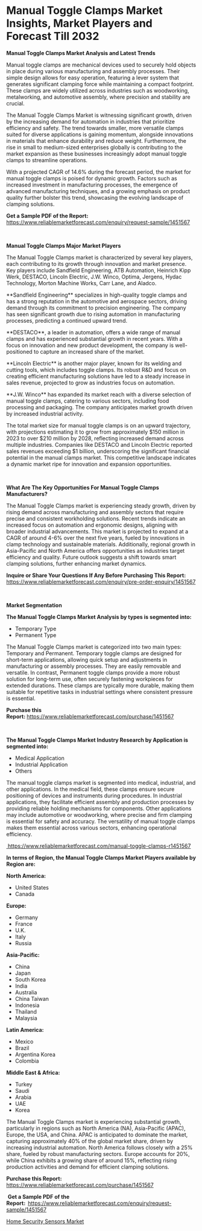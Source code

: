 <p><h1>Manual Toggle Clamps Market Insights, Market Players and Forecast Till 2032</h1></p><p><strong>Manual Toggle Clamps Market Analysis and Latest Trends</strong></p>
<p><p>Manual toggle clamps are mechanical devices used to securely hold objects in place during various manufacturing and assembly processes. Their simple design allows for easy operation, featuring a lever system that generates significant clamping force while maintaining a compact footprint. These clamps are widely utilized across industries such as woodworking, metalworking, and automotive assembly, where precision and stability are crucial.</p><p>The Manual Toggle Clamps Market is witnessing significant growth, driven by the increasing demand for automation in industries that prioritize efficiency and safety. The trend towards smaller, more versatile clamps suited for diverse applications is gaining momentum, alongside innovations in materials that enhance durability and reduce weight. Furthermore, the rise in small to medium-sized enterprises globally is contributing to the market expansion as these businesses increasingly adopt manual toggle clamps to streamline operations. </p><p>With a projected CAGR of 14.6% during the forecast period, the market for manual toggle clamps is poised for dynamic growth. Factors such as increased investment in manufacturing processes, the emergence of advanced manufacturing techniques, and a growing emphasis on product quality further bolster this trend, showcasing the evolving landscape of clamping solutions.</p></p>
<p><strong>Get a Sample PDF of the Report:&nbsp;</strong> <a href="https://www.reliablemarketforecast.com/enquiry/request-sample/1451567?utm_campaign=1885&utm_medium=2&utm_source=Github&utm_content=ia&utm_term=17022025&utm_id=manual-toggle-clamps">https://www.reliablemarketforecast.com/enquiry/request-sample/1451567</a></p>
<p>&nbsp;</p>
<p><strong>Manual Toggle Clamps Major Market Players</strong></p>
<p><p>The Manual Toggle Clamps market is characterized by several key players, each contributing to its growth through innovation and market presence. Key players include Sandfield Engineering, ATB Automation, Heinrich Kipp Werk, DESTACO, Lincoln Electric, J.W. Winco, Optima, Jergens, Hydac Technology, Morton Machine Works, Carr Lane, and Aladco.</p><p>**Sandfield Engineering** specializes in high-quality toggle clamps and has a strong reputation in the automotive and aerospace sectors, driving demand through its commitment to precision engineering. The company has seen significant growth due to rising automation in manufacturing processes, predicting a continued upward trend.</p><p>**DESTACO**, a leader in automation, offers a wide range of manual clamps and has experienced substantial growth in recent years. With a focus on innovation and new product development, the company is well-positioned to capture an increased share of the market. </p><p>**Lincoln Electric** is another major player, known for its welding and cutting tools, which includes toggle clamps. Its robust R&D and focus on creating efficient manufacturing solutions have led to a steady increase in sales revenue, projected to grow as industries focus on automation.</p><p>**J.W. Winco** has expanded its market reach with a diverse selection of manual toggle clamps, catering to various sectors, including food processing and packaging. The company anticipates market growth driven by increased industrial activity.</p><p>The total market size for manual toggle clamps is on an upward trajectory, with projections estimating it to grow from approximately $150 million in 2023 to over $210 million by 2028, reflecting increased demand across multiple industries. Companies like DESTACO and Lincoln Electric reported sales revenues exceeding $1 billion, underscoring the significant financial potential in the manual clamps market. This competitive landscape indicates a dynamic market ripe for innovation and expansion opportunities.</p></p>
<p>&nbsp;</p>
<p><strong>What Are The Key Opportunities For Manual Toggle Clamps Manufacturers?</strong></p>
<p><p>The Manual Toggle Clamps market is experiencing steady growth, driven by rising demand across manufacturing and assembly sectors that require precise and consistent workholding solutions. Recent trends indicate an increased focus on automation and ergonomic designs, aligning with broader industrial advancements. This market is projected to expand at a CAGR of around 4-6% over the next five years, fueled by innovations in clamp technology and sustainable materials. Additionally, regional growth in Asia-Pacific and North America offers opportunities as industries target efficiency and quality. Future outlook suggests a shift towards smart clamping solutions, further enhancing market dynamics.</p></p>
<p><strong>Inquire or Share Your Questions If Any Before Purchasing This Report:</strong> <a href="https://www.reliablemarketforecast.com/enquiry/pre-order-enquiry/1451567?utm_campaign=1885&utm_medium=2&utm_source=Github&utm_content=ia&utm_term=17022025&utm_id=manual-toggle-clamps">https://www.reliablemarketforecast.com/enquiry/pre-order-enquiry/1451567</a></p>
<p>&nbsp;</p>
<p><strong>Market Segmentation</strong></p>
<p><strong>The Manual Toggle Clamps Market Analysis by types is segmented into:</strong></p>
<p><ul><li>Temporary Type</li><li>Permanent Type</li></ul></p>
<p><p>The Manual Toggle Clamps market is categorized into two main types: Temporary and Permanent. Temporary toggle clamps are designed for short-term applications, allowing quick setup and adjustments in manufacturing or assembly processes. They are easily removable and versatile. In contrast, Permanent toggle clamps provide a more robust solution for long-term use, often securely fastening workpieces for extended durations. These clamps are typically more durable, making them suitable for repetitive tasks in industrial settings where consistent pressure is essential.</p></p>
<p><strong>Purchase this Report:&nbsp;</strong><a href="https://www.reliablemarketforecast.com/purchase/1451567?utm_campaign=1885&utm_medium=2&utm_source=Github&utm_content=ia&utm_term=17022025&utm_id=manual-toggle-clamps">https://www.reliablemarketforecast.com/purchase/1451567</a></p>
<p>&nbsp;</p>
<p><strong>The Manual Toggle Clamps Market Industry Research by Application is segmented into:</strong></p>
<p><ul><li>Medical Application</li><li>Industrial Application</li><li>Others</li></ul></p>
<p><p>The manual toggle clamps market is segmented into medical, industrial, and other applications. In the medical field, these clamps ensure secure positioning of devices and instruments during procedures. In industrial applications, they facilitate efficient assembly and production processes by providing reliable holding mechanisms for components. Other applications may include automotive or woodworking, where precise and firm clamping is essential for safety and accuracy. The versatility of manual toggle clamps makes them essential across various sectors, enhancing operational efficiency.</p></p>
<p><a href="https://www.reliablemarketforecast.com/manual-toggle-clamps-r1451567?utm_campaign=1885&utm_medium=2&utm_source=Github&utm_content=ia&utm_term=17022025&utm_id=manual-toggle-clamps">&nbsp;https://www.reliablemarketforecast.com/manual-toggle-clamps-r1451567</a></p>
<p><strong>In terms of Region, the Manual Toggle Clamps Market Players available by Region are:</strong></p>
<p>
    <p> <strong> North America: </strong>
        <ul>
            <li>United States</li>
            <li>Canada</li>
        </ul>
        </p> 
    <p> <strong> Europe: </strong>
        <ul>
            <li>Germany</li>
            <li>France</li>
            <li>U.K.</li>
            <li>Italy</li>
            <li>Russia</li>
        </ul>
        </p> 
    <p> <strong> Asia-Pacific: </strong>
        <ul>
            <li>China</li>
            <li>Japan</li>
            <li>South Korea</li>
            <li>India</li>
            <li>Australia</li>
            <li>China Taiwan</li>
            <li>Indonesia</li>
            <li>Thailand</li>
            <li>Malaysia</li>
        </ul>
        </p> 
    <p> <strong> Latin America: </strong>
        <ul>
            <li>Mexico</li>
            <li>Brazil</li>
            <li>Argentina Korea</li>
            <li>Colombia</li>
        </ul>
        </p> 
    <p> <strong> Middle East & Africa: </strong>
        <ul>
            <li>Turkey</li>
            <li>Saudi</li>
            <li>Arabia</li>
            <li>UAE</li>
            <li>Korea</li>
        </ul>
    </p>
    </p>
<p><p>The Manual Toggle Clamps market is experiencing substantial growth, particularly in regions such as North America (NA), Asia-Pacific (APAC), Europe, the USA, and China. APAC is anticipated to dominate the market, capturing approximately 40% of the global market share, driven by increasing industrial automation. North America follows closely with a 25% share, fueled by robust manufacturing sectors. Europe accounts for 20%, while China exhibits a growing share of around 15%, reflecting rising production activities and demand for efficient clamping solutions.</p></p>
<p><strong>Purchase this Report: </strong><a href="https://www.reliablemarketforecast.com/purchase/1451567?utm_campaign=1885&utm_medium=2&utm_source=Github&utm_content=ia&utm_term=17022025&utm_id=manual-toggle-clamps">https://www.reliablemarketforecast.com/purchase/1451567</a></p>
<p>&nbsp;<strong>Get a Sample PDF of the Report:&nbsp;&nbsp;</strong><a href="https://www.reliablemarketforecast.com/enquiry/request-sample/1451567?utm_campaign=1885&utm_medium=2&utm_source=Github&utm_content=ia&utm_term=17022025&utm_id=manual-toggle-clamps">https://www.reliablemarketforecast.com/enquiry/request-sample/1451567</a></p>
<p><strong></strong></p>
<p><p><a href="https://github.com/sofayahoo2023/Market-Research-Report-List-7/blob/main/home-security-sensors-market.md?utm_campaign=1885&utm_medium=2&utm_source=Github&utm_content=ia&utm_term=17022025&utm_id=manual-toggle-clamps">Home Security Sensors Market</a></p></p>